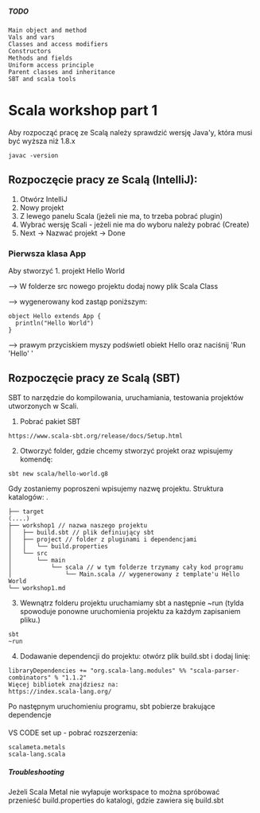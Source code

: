 ##### TODO

    Main object and method
    Vals and vars
    Classes and access modifiers
    Constructors
    Methods and fields
    Uniform access principle
    Parent classes and inheritance
    SBT and scala tools


# Scala workshop part 1

Aby rozpocząć pracę ze Scalą należy sprawdzić wersję Java'y,
 która musi być wyższa niż 1.8.x

```
javac -version
```

## Rozpoczęcie pracy ze Scalą (IntelliJ):

1. Otwórz IntelliJ
2. Nowy projekt
3. Z lewego panelu Scala (jeżeli nie ma, to trzeba pobrać plugin)
4. Wybrać wersję Scali - jeżeli nie ma do wyboru należy pobrać (Create)
5. Next -> Nazwać projekt -> Done

### Pierwsza klasa App

Aby stworzyć 1. projekt Hello World
 
--> W folderze src nowego projektu dodaj nowy plik Scala Class

--> wygenerowany kod zastąp poniższym:

```
object Hello extends App {
  println("Hello World")
}
```  

--> prawym przyciskiem myszy podświetl obiekt Hello oraz naciśnij 'Run 'Hello' '

## Rozpoczęcie pracy ze Scalą (SBT)

SBT to narzędzie do kompilowania, uruchamiania, testowania projektów utworzonych w Scali. 

1. Pobrać pakiet SBT
```
https://www.scala-sbt.org/release/docs/Setup.html
```

2. Otworzyć folder, gdzie chcemy stworzyć projekt oraz wpisujemy komendę:
```
sbt new scala/hello-world.g8
```
Gdy zostaniemy poproszeni wpisujemy nazwę projektu.
Struktura katalogów: 
.
```
├── target
(....)
├── workshop1 // nazwa naszego projektu
│   ├── build.sbt // plik definiujący sbt
│   ├── project // folder z pluginami i dependencjami
│   │   └── build.properties
│   └── src
│       └── main
│           └── scala // w tym folderze trzymamy cały kod programu
│               └── Main.scala // wygenerowany z template'u Hello World
└── workshop1.md
```

3. Wewnątrz folderu projektu uruchamiamy sbt a następnie ~run (tylda spowoduje ponowne uruchomienia projektu za każdym zapisaniem pliku.)

```
sbt
~run
```

4. Dodawanie dependencji do projektu: otwórz plik build.sbt i dodaj linię:
```
libraryDependencies += "org.scala-lang.modules" %% "scala-parser-combinators" % "1.1.2"
Więcej bibliotek znajdziesz na:
https://index.scala-lang.org/
```
Po następnym uruchomieniu programu, sbt pobierze brakujące dependencje

#### 
VS CODE set up - pobrać rozszerzenia: 
```
scalameta.metals
scala-lang.scala
```
##### Troubleshooting 

Jeżeli Scala Metal nie wyłapuje workspace to można spróbować przenieść build.properties do katalogi, gdzie zawiera się build.sbt
